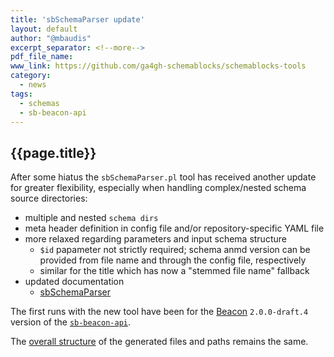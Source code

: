 ```yaml
---
title: 'sbSchemaParser update'
layout: default
author: "@mbaudis"
excerpt_separator: <!--more-->
pdf_file_name:
www_link: https://github.com/ga4gh-schemablocks/schemablocks-tools
category:
  - news
tags:
  - schemas
  - sb-beacon-api
---
```


## {{page.title}}

After some hiatus the `sbSchemaParser.pl` tool has received another update for
greater flexibility, especially when handling complex/nested schema source
directories:

* multiple and nested `schema dirs`
* meta header definition in config file and/or repository-specific YAML file
* more relaxed regarding parameters and input schema structure
  - `$id` papameter not strictly required; schema anmd version can be provided
  from file name and through the config file, respectively
  - similar for the title which has now a "stemmed file name" fallback
* updated documentation
  - [sbSchemaParser](https://github.com/ga4gh-schemablocks/schemablocks-tools/blob/master/sbSchemaParser.md)

The first runs with the new tool have been for the [Beacon](https://schemablocks.org/tags/Beacon-v2.html) `2.0.0-draft.4` version of the [`sb-beacon-api`](https://github.com/ga4gh-schemablocks/sb-beacon-api).

The [overall structure](https://schemablocks.org/about/repositories.html) of the generated files and paths remains the same.

